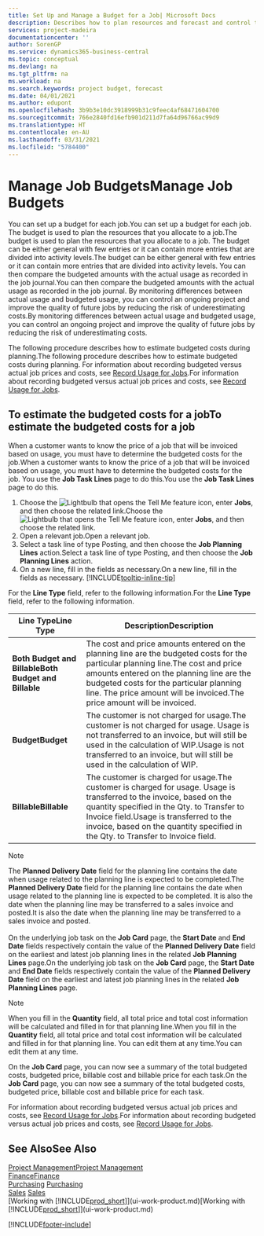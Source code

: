 ```yaml
---
title: Set Up and Manage a Budget for a Job| Microsoft Docs
description: Describes how to plan resources and forecast and control the costs of a project by setting up a budget for each job.
services: project-madeira
documentationcenter: ''
author: SorenGP
ms.service: dynamics365-business-central
ms.topic: conceptual
ms.devlang: na
ms.tgt_pltfrm: na
ms.workload: na
ms.search.keywords: project budget, forecast
ms.date: 04/01/2021
ms.author: edupont
ms.openlocfilehash: 3b9b3e10dc3918999b31c9feec4af68471604700
ms.sourcegitcommit: 766e2840fd16efb901d211d7fa64d96766ac99d9
ms.translationtype: HT
ms.contentlocale: en-AU
ms.lasthandoff: 03/31/2021
ms.locfileid: "5784400"
---
```

# <a name="manage-job-budgets"></a><span data-ttu-id="0d21b-103">Manage Job Budgets</span><span class="sxs-lookup"><span data-stu-id="0d21b-103">Manage Job Budgets</span></span>
<span data-ttu-id="0d21b-104">You can set up a budget for each job.</span><span class="sxs-lookup"><span data-stu-id="0d21b-104">You can set up a budget for each job.</span></span> <span data-ttu-id="0d21b-105">The budget is used to plan the resources that you allocate to a job.</span><span class="sxs-lookup"><span data-stu-id="0d21b-105">The budget is used to plan the resources that you allocate to a job.</span></span> <span data-ttu-id="0d21b-106">The budget can be either general with few entries or it can contain more entries that are divided into activity levels.</span><span class="sxs-lookup"><span data-stu-id="0d21b-106">The budget can be either general with few entries or it can contain more entries that are divided into activity levels.</span></span> <span data-ttu-id="0d21b-107">You can then compare the budgeted amounts with the actual usage as recorded in the job journal.</span><span class="sxs-lookup"><span data-stu-id="0d21b-107">You can then compare the budgeted amounts with the actual usage as recorded in the job journal.</span></span> <span data-ttu-id="0d21b-108">By monitoring differences between actual usage and budgeted usage, you can control an ongoing project and improve the quality of future jobs by reducing the risk of underestimating costs.</span><span class="sxs-lookup"><span data-stu-id="0d21b-108">By monitoring differences between actual usage and budgeted usage, you can control an ongoing project and improve the quality of future jobs by reducing the risk of underestimating costs.</span></span>

<span data-ttu-id="0d21b-109">The following procedure describes how to estimate budgeted costs during planning.</span><span class="sxs-lookup"><span data-stu-id="0d21b-109">The following procedure describes how to estimate budgeted costs during planning.</span></span> <span data-ttu-id="0d21b-110">For information about recording budgeted versus actual job prices and costs, see [Record Usage for Jobs](projects-how-record-job-usage.md).</span><span class="sxs-lookup"><span data-stu-id="0d21b-110">For information about recording budgeted versus actual job prices and costs, see [Record Usage for Jobs](projects-how-record-job-usage.md).</span></span>  

## <a name="to-estimate-the-budgeted-costs-for-a-job"></a><a name="JobBudgetCosts"></a> <span data-ttu-id="0d21b-111">To estimate the budgeted costs for a job</span><span class="sxs-lookup"><span data-stu-id="0d21b-111">To estimate the budgeted costs for a job</span></span>
<span data-ttu-id="0d21b-112">When a customer wants to know the price of a job that will be invoiced based on usage, you must have to determine the budgeted costs for the job.</span><span class="sxs-lookup"><span data-stu-id="0d21b-112">When a customer wants to know the price of a job that will be invoiced based on usage, you must have to determine the budgeted costs for the job.</span></span> <span data-ttu-id="0d21b-113">You use the **Job Task Lines** page to do this.</span><span class="sxs-lookup"><span data-stu-id="0d21b-113">You use the **Job Task Lines** page to do this.</span></span>

1. <span data-ttu-id="0d21b-114">Choose the ![Lightbulb that opens the Tell Me feature](media/ui-search/search_small.png "Tell me what you want to do") icon, enter **Jobs**, and then choose the related link.</span><span class="sxs-lookup"><span data-stu-id="0d21b-114">Choose the ![Lightbulb that opens the Tell Me feature](media/ui-search/search_small.png "Tell me what you want to do") icon, enter **Jobs**, and then choose the related link.</span></span>  
2. <span data-ttu-id="0d21b-115">Open a relevant job.</span><span class="sxs-lookup"><span data-stu-id="0d21b-115">Open a relevant job.</span></span>
3. <span data-ttu-id="0d21b-116">Select a task line of type Posting, and then choose the **Job Planning Lines** action.</span><span class="sxs-lookup"><span data-stu-id="0d21b-116">Select a task line of type Posting, and then choose the **Job Planning Lines** action.</span></span>
4. <span data-ttu-id="0d21b-117">On a new line, fill in the fields as necessary.</span><span class="sxs-lookup"><span data-stu-id="0d21b-117">On a new line, fill in the fields as necessary.</span></span> [!INCLUDE[tooltip-inline-tip](includes/tooltip-inline-tip_md.md)]   

<span data-ttu-id="0d21b-118">For the **Line Type** field, refer to the following information.</span><span class="sxs-lookup"><span data-stu-id="0d21b-118">For the **Line Type** field, refer to the following information.</span></span>  

| <span data-ttu-id="0d21b-119">Line Type</span><span class="sxs-lookup"><span data-stu-id="0d21b-119">Line Type</span></span> | <span data-ttu-id="0d21b-120">Description</span><span class="sxs-lookup"><span data-stu-id="0d21b-120">Description</span></span> |
| --- | --- |
| <span data-ttu-id="0d21b-121">**Both Budget and Billable**</span><span class="sxs-lookup"><span data-stu-id="0d21b-121">**Both Budget and Billable**</span></span> |<span data-ttu-id="0d21b-122">The cost and price amounts entered on the planning line are the budgeted costs for the particular planning line.</span><span class="sxs-lookup"><span data-stu-id="0d21b-122">The cost and price amounts entered on the planning line are the budgeted costs for the particular planning line.</span></span> <span data-ttu-id="0d21b-123">The price amount will be invoiced.</span><span class="sxs-lookup"><span data-stu-id="0d21b-123">The price amount will be invoiced.</span></span> |
| <span data-ttu-id="0d21b-124">**Budget**</span><span class="sxs-lookup"><span data-stu-id="0d21b-124">**Budget**</span></span> |<span data-ttu-id="0d21b-125">The customer is not charged for usage.</span><span class="sxs-lookup"><span data-stu-id="0d21b-125">The customer is not charged for usage.</span></span> <span data-ttu-id="0d21b-126">Usage is not transferred to an invoice, but will still be used in the calculation of WIP.</span><span class="sxs-lookup"><span data-stu-id="0d21b-126">Usage is not transferred to an invoice, but will still be used in the calculation of WIP.</span></span> |
| <span data-ttu-id="0d21b-127">**Billable**</span><span class="sxs-lookup"><span data-stu-id="0d21b-127">**Billable**</span></span> |<span data-ttu-id="0d21b-128">The customer is charged for usage.</span><span class="sxs-lookup"><span data-stu-id="0d21b-128">The customer is charged for usage.</span></span> <span data-ttu-id="0d21b-129">Usage is transferred to the invoice, based on the quantity specified in the Qty. to Transfer to Invoice field.</span><span class="sxs-lookup"><span data-stu-id="0d21b-129">Usage is transferred to the invoice, based on the quantity specified in the Qty. to Transfer to Invoice field.</span></span> |

> [!NOTE]  
> <span data-ttu-id="0d21b-130">The **Planned Delivery Date** field for the planning line contains the date when usage related to the planning line is expected to be completed.</span><span class="sxs-lookup"><span data-stu-id="0d21b-130">The **Planned Delivery Date** field for the planning line contains the date when usage related to the planning line is expected to be completed.</span></span> <span data-ttu-id="0d21b-131">It is also the date when the planning line may be transferred to a sales invoice and posted.</span><span class="sxs-lookup"><span data-stu-id="0d21b-131">It is also the date when the planning line may be transferred to a sales invoice and posted.</span></span> <br /><br /> <span data-ttu-id="0d21b-132">On the underlying job task on the **Job Card** page, the **Start Date** and **End Date** fields respectively contain the value of the **Planned Delivery Date** field on the earliest and latest job planning lines in the related **Job Planning Lines** page.</span><span class="sxs-lookup"><span data-stu-id="0d21b-132">On the underlying job task on the **Job Card** page, the **Start Date** and **End Date** fields respectively contain the value of the **Planned Delivery Date** field on the earliest and latest job planning lines in the related **Job Planning Lines** page.</span></span>

> [!NOTE]  
>   <span data-ttu-id="0d21b-133">When you fill in the **Quantity** field, all total price and total cost information will be calculated and filled in for that planning line.</span><span class="sxs-lookup"><span data-stu-id="0d21b-133">When you fill in the **Quantity** field, all total price and total cost information will be calculated and filled in for that planning line.</span></span> <span data-ttu-id="0d21b-134">You can edit them at any time.</span><span class="sxs-lookup"><span data-stu-id="0d21b-134">You can edit them at any time.</span></span>

<span data-ttu-id="0d21b-135">On the **Job Card** page, you can now see a summary of the total budgeted costs, budgeted price, billable cost and billable price for each task.</span><span class="sxs-lookup"><span data-stu-id="0d21b-135">On the **Job Card** page, you can now see a summary of the total budgeted costs, budgeted price, billable cost and billable price for each task.</span></span>

<span data-ttu-id="0d21b-136">For information about recording budgeted versus actual job prices and costs, see [Record Usage for Jobs](projects-how-record-job-usage.md).</span><span class="sxs-lookup"><span data-stu-id="0d21b-136">For information about recording budgeted versus actual job prices and costs, see [Record Usage for Jobs](projects-how-record-job-usage.md).</span></span>

## <a name="see-also"></a><span data-ttu-id="0d21b-137">See Also</span><span class="sxs-lookup"><span data-stu-id="0d21b-137">See Also</span></span>
[<span data-ttu-id="0d21b-138">Project Management</span><span class="sxs-lookup"><span data-stu-id="0d21b-138">Project Management</span></span>](projects-manage-projects.md)  
[<span data-ttu-id="0d21b-139">Finance</span><span class="sxs-lookup"><span data-stu-id="0d21b-139">Finance</span></span>](finance.md)  
<span data-ttu-id="0d21b-140">[Purchasing](purchasing-manage-purchasing.md)       </span><span class="sxs-lookup"><span data-stu-id="0d21b-140">[Purchasing](purchasing-manage-purchasing.md)       </span></span>  
<span data-ttu-id="0d21b-141">[Sales](sales-manage-sales.md)    </span><span class="sxs-lookup"><span data-stu-id="0d21b-141">[Sales](sales-manage-sales.md)    </span></span>  
<span data-ttu-id="0d21b-142">[Working with [!INCLUDE[prod_short](includes/prod_short.md)]](ui-work-product.md)</span><span class="sxs-lookup"><span data-stu-id="0d21b-142">[Working with [!INCLUDE[prod_short](includes/prod_short.md)]](ui-work-product.md)</span></span>  


[!INCLUDE[footer-include](includes/footer-banner.md)]